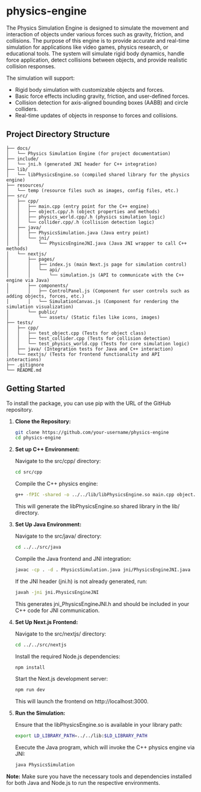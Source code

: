 # physics-engine
The Physics Simulation Engine is designed to simulate the movement and interaction of objects under various forces such as gravity, friction, and collisions.
The purpose of this engine is to provide accurate and real-time simulation for applications like video games, physics research, or educational tools. 
The system will simulate rigid body dynamics, handle force application, detect collisions between objects, and provide realistic collision responses. 

The simulation will support: 
- Rigid body simulation with customizable objects and forces. 
- Basic force effects including gravity, friction, and user-defined forces. 
- Collision detection for axis-aligned bounding boxes (AABB) and circle colliders. 
- Real-time updates of objects in response to forces and collisions. 

## Project Directory Structure
```
├── docs/
│   └── Physics Simulation Engine (for project documentation)
├── include/
│   └── jni.h (generated JNI header for C++ integration)
├── lib/
│   └── libPhysicsEngine.so (compiled shared library for the physics engine)
├── resources/
│   └── temp (resource files such as images, config files, etc.)
├── src/
│   ├── cpp/
│   │   ├── main.cpp (entry point for the C++ engine)
│   │   ├── object.cpp/.h (object properties and methods)
│   │   ├── physics_world.cpp/.h (physics simulation logic)
│   │   └── collider.cpp/.h (collision detection logic)
│   ├── java/
│   │   ├── PhysicsSimulation.java (Java entry point)
│   │   └── jni/
│   │       └── PhysicsEngineJNI.java (Java JNI wrapper to call C++ methods)
│   └── nextjs/
│       ├── pages/
│       │   ├── index.js (main Next.js page for simulation control)
│       │   └── api/
│       │       └── simulation.js (API to communicate with the C++ engine via Java)
│       ├── components/
│       │   ├── ControlPanel.js (Component for user controls such as adding objects, forces, etc.)
│       │   └── SimulationCanvas.js (Component for rendering the simulation visualization)
│       └── public/
│           └── assets/ (Static files like icons, images)
├── tests/
│   ├── cpp/
│   │   ├── test_object.cpp (Tests for object class)
│   │   ├── test_collider.cpp (Tests for collision detection)
│   │   └── test_physics_world.cpp (Tests for core simulation logic)
│   ├── java/ (Integration tests for Java and C++ interaction)
│   └── nextjs/ (Tests for frontend functionality and API interactions)
├── .gitignore
└── README.md
```

## Getting Started

To install the package, you can use pip with the URL of the GitHub repository.

1. **Clone the Repository:**
   ```bash
   git clone https://github.com/your-username/physics-engine
   cd physics-engine
   ```
2. **Set up C++ Environment:**
   
   Navigate to the src/cpp/ directory:
   ```bash
   cd src/cpp
   ```
   Compile the C++ physics engine: 
   ```bash
   g++ -fPIC -shared -o ../../lib/libPhysicsEngine.so main.cpp object.cpp physics_world.cpp collider.cpp 
   ```
   This will generate the libPhysicsEngine.so shared library in the lib/ directory.
   
4. **Set Up Java Environment:**
   
   Navigate to the src/java/ directory:
   ```bash
   cd ../../src/java
   ```
   Compile the Java frontend and JNI integration:
   ```bash
   javac -cp . -d . PhysicsSimulation.java jni/PhysicsEngineJNI.java
   ```
   If the JNI header (jni.h) is not already generated, run:
   ```bash
   javah -jni jni.PhysicsEngineJNI
   ```
   This generates jni_PhysicsEngineJNI.h and should be included in your C++ code for JNI communication.
   
6. **Set Up Next.js Frontend:**
   
   Navigate to the src/nextjs/ directory:
   ```bash
   cd ../../src/nextjs
   ```
   Install the required Node.js dependencies:
   ```bash
   npm install
   ```
   Start the Next.js development server:
   ```bash
   npm run dev
   ```
   This will launch the frontend on http://localhost:3000.

8. **Run the Simulation:**
   
   Ensure that the libPhysicsEngine.so is available in your library path:
   ```bash
   export LD_LIBRARY_PATH=../../lib:$LD_LIBRARY_PATH
   ```
   Execute the Java program, which will invoke the C++ physics engine via JNI:
   ```bash
   java PhysicsSimulation 
   ```
**Note:**
   Make sure you have the necessary tools and dependencies installed for both Java and Node.js to run the respective environments.
